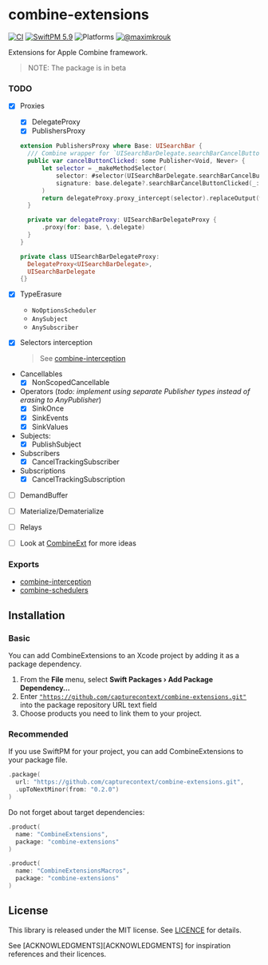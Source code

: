 # combine-extensions

[![CI](https://github.com/CaptureContext/combine-extensions/actions/workflows/ci.yml/badge.svg)](https://github.com/CaptureContext/combine-interception/actions/workflows/ci.yml) [![SwiftPM 5.9](https://img.shields.io/badge/swiftpm-5.9-ED523F.svg?style=flat)](https://swift.org/download/) ![Platforms](https://img.shields.io/badge/Platforms-iOS_13_|_macOS_10.15_|_tvOS_14_|_watchOS_7-ED523F.svg?style=flat) [![@maximkrouk](https://img.shields.io/badge/contact-@capturecontext-1DA1F2.svg?style=flat&logo=twitter)](https://twitter.com/capture_context) 

Extensions for Apple Combine framework.

> NOTE: The package is in beta

### TODO

- [x] Proxies

  - [x] DelegateProxy
  - [x] PublishersProxy

  ```swift
  extension PublishersProxy where Base: UISearchBar {
    /// Combine wrapper for `UISearchBarDelegate.searchBarCancelButtonClicked(_:)`
  	public var cancelButtonClicked: some Publisher<Void, Never> {
  		let selector = _makeMethodSelector(
  			selector: #selector(UISearchBarDelegate.searchBarCancelButtonClicked(_:)),
  			signature: base.delegate?.searchBarCancelButtonClicked(_:)
  		)
  		return delegateProxy.proxy_intercept(selector).replaceOutput(with: ())
  	}
  
  	private var delegateProxy: UISearchBarDelegateProxy {
  		.proxy(for: base, \.delegate)
  	}
  }
  
  private class UISearchBarDelegateProxy: 
    DelegateProxy<UISearchBarDelegate>, 
    UISearchBarDelegate 
  {}
  ```

- [x] TypeErasure
  - `NoOptionsScheduler`
  - `AnySubject`
  - `AnySubscriber`

- [x] Selectors interception

  >  See [combine-interception](https://github.com/capturecontext/combine-interception)

- Cancellables
  - [x] NonScopedCancellable

- Operators (_todo: implement using separate Publisher types instead of erasing to AnyPublisher_)
  - [x] SinkOnce
  - [x] SinkEvents
  - [x] SinkValues

- Subjects:
  - [x] PublishSubject

- Subscribers
  - [x] CancelTrackingSubscriber

- Subscriptions
  - [x] CancelTrackingSubscription

- [ ] DemandBuffer

- [ ] Materialize/Dematerialize

- [ ] Relays

- [ ] Look at [CombineExt](https://github.com/CombineCommunity/CombineExt) for more ideas


### Exports

- [combine-interception](https://github.com/capturecontext/combine-interception)
- [combine-schedulers](https://github.com/pointfreeco/combine-schedulers)

## Installation

### Basic

You can add CombineExtensions to an Xcode project by adding it as a package dependency.

1. From the **File** menu, select **Swift Packages › Add Package Dependency…**
2. Enter [`"https://github.com/capturecontext/combine-extensions.git"`](https://github.com/capturecontext/combine-extensions.git) into the package repository URL text field
3. Choose products you need to link them to your project.

### Recommended

If you use SwiftPM for your project, you can add CombineExtensions to your package file.

```swift
.package(
  url: "https://github.com/capturecontext/combine-extensions.git", 
  .upToNextMinor(from: "0.2.0")
)
```

Do not forget about target dependencies:

```swift
.product(
  name: "CombineExtensions", 
  package: "combine-extensions"
)
```

```swift
.product(
  name: "CombineExtensionsMacros", 
  package: "combine-extensions"
)
```



## License

This library is released under the MIT license. See [LICENCE](LICENCE) for details.

See [ACKNOWLEDGMENTS][ACKNOWLEDGMENTS] for inspiration references and their licences.


